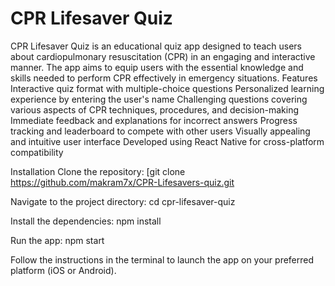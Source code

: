 # CPR Lifesaver Quiz
CPR Lifesaver Quiz is an educational quiz app designed to teach users about cardiopulmonary resuscitation (CPR) in an engaging and interactive manner. The app aims to equip users with the essential knowledge and skills needed to perform CPR effectively in emergency situations.
Features
Interactive quiz format with multiple-choice questions
Personalized learning experience by entering the user's name
Challenging questions covering various aspects of CPR techniques, procedures, and decision-making
Immediate feedback and explanations for incorrect answers
Progress tracking and leaderboard to compete with other users
Visually appealing and intuitive user interface
Developed using React Native for cross-platform compatibility

Installation
Clone the repository:
[git clone https://github.com/makram7x/CPR-Lifesavers-quiz.git

Navigate to the project directory:
cd cpr-lifesaver-quiz

Install the dependencies:
npm install

Run the app:
npm start

Follow the instructions in the terminal to launch the app on your preferred platform (iOS or Android).
